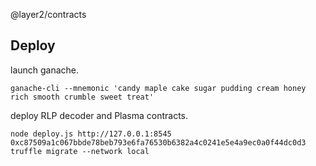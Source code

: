 @layer2/contracts


## Deploy

launch ganache.

```
ganache-cli --mnemonic 'candy maple cake sugar pudding cream honey rich smooth crumble sweet treat'
```

deploy RLP decoder and Plasma contracts.

```
node deploy.js http://127.0.0.1:8545 0xc87509a1c067bbde78beb793e6fa76530b6382a4c0241e5e4a9ec0a0f44dc0d3
truffle migrate --network local
```
